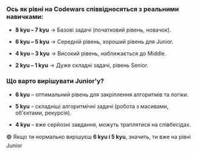 
### Ось як рівні на Codewars співвідносяться з реальними навичками:

- **8 kyu – 7 kyu** → Базові задачі (початковий рівень, новачок).
    
- **6 kyu – 5 kyu** → Середній рівень, хороший рівень для Junior.
    
- **4 kyu – 3 kyu** → Високий рівень, наближається до Middle.
    
- **2 kyu – 1 kyu** → Дуже складні задачі, рівень Senior.
    

### Що варто вирішувати Junior'у?

- **6 kyu** – оптимальний рівень для закріплення алгоритмів та логіки.
    
- **5 kyu** – складніші алгоритмічні задачі (робота з масивами, об'єктами, рекурсія).
    
- **4 kyu** – вже серйозні завдання, можуть траплятися на співбесідах.
    

🟢 Якщо ти нормально вирішуєш **6 kyu і 5 kyu**, значить, ти вже на рівні Junior